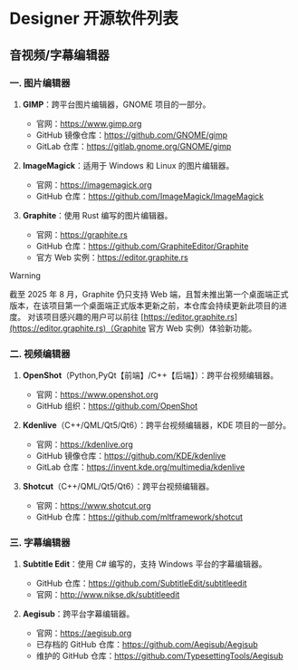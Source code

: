 # Designer 开源软件列表

## 音视频/字幕编辑器

### 一. 图片编辑器

1. **GIMP**：跨平台图片编辑器，GNOME 项目的一部分。
   
   - 官网：https://www.gimp.org
   - GitHub 镜像仓库：https://github.com/GNOME/gimp
   - GitLab 仓库：https://gitlab.gnome.org/GNOME/gimp

2. **ImageMagick**：适用于 Windows 和 Linux 的图片编辑器。
   
   - 官网：https://imagemagick.org
   - GitHub 仓库：https://github.com/ImageMagick/ImageMagick

3. **Graphite**：使用 Rust 编写的图片编辑器。

    - 官网：https://graphite.rs
    - GitHub 仓库：https://github.com/GraphiteEditor/Graphite
    - 官方 Web 实例：https://editor.graphite.rs

> [!WARNING]
>
> 截至 2025 年 8 月，Graphite 仍只支持 Web 端，且暂未推出第一个桌面端正式版本，在该项目第一个桌面端正式版本更新之前，本仓库会持续更新此项目的进度。
> 对该项目感兴趣的用户可以前往 [https://editor.graphite.rs](https://editor.graphite.rs)（Graphite 官方 Web 实例）体验新功能。
   

### 二. 视频编辑器

1. **OpenShot**（Python,PyQt【前端】/C++【后端】）：跨平台视频编辑器。
   
   - 官网：https://www.openshot.org
   - GitHub 组织：https://github.com/OpenShot

2. **Kdenlive**（C++/QML/Qt5/Qt6）：跨平台视频编辑器，KDE 项目的一部分。
   
   - 官网：https://kdenlive.org
   - GitHub 镜像仓库：https://github.com/KDE/kdenlive
   - GitLab 仓库：https://invent.kde.org/multimedia/kdenlive

3. **Shotcut**（C++/QML/Qt5/Qt6）：跨平台视频编辑器。
   
   - 官网：https://www.shotcut.org
   - GitHub 仓库：https://github.com/mltframework/shotcut

### 三. 字幕编辑器

1. **Subtitle Edit**：使用 C# 编写的，支持 Windows 平台的字幕编辑器。
   
   - GitHub 仓库：https://github.com/SubtitleEdit/subtitleedit
   - 官网：http://www.nikse.dk/subtitleedit

2. **Aegisub**：跨平台字幕编辑器。
   
   - 官网：https://aegisub.org
   - 已存档的 GitHub 仓库：https://github.com/Aegisub/Aegisub
   - 维护的 GitHub 仓库：https://github.com/TypesettingTools/Aegisub
